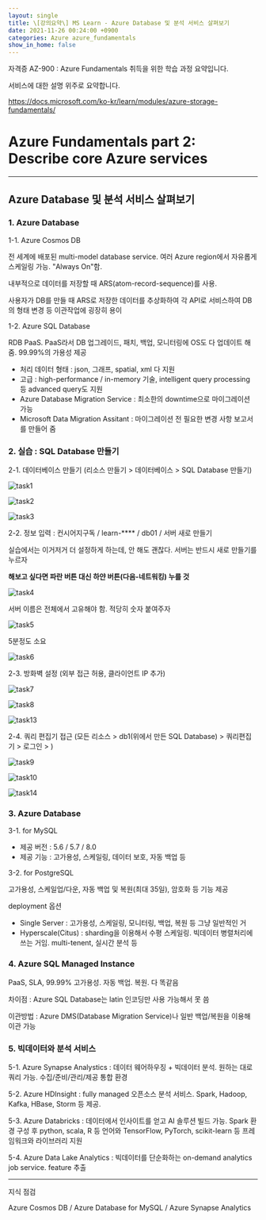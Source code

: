 ```yaml
---
layout: single
title: \[강의요약\] MS Learn - Azure Database 및 분석 서비스 살펴보기
date: 2021-11-26 00:24:00 +0900
categories: Azure azure_fundamentals
show_in_home: false
---
```


자격증 AZ-900 : Azure Fundamentals 취득을 위한 학습 과정 요약입니다.

서비스에 대한 설명 위주로 요약합니다.

https://docs.microsoft.com/ko-kr/learn/modules/azure-storage-fundamentals/

# Azure Fundamentals part 2: Describe core Azure services

---

## Azure Database 및 분석 서비스 살펴보기

### 1. Azure Database

1-1. Azure Cosmos DB

전 세계에 배포된 multi-model database service. 여러 Azure region에서 자유롭게 스케일링 가능. "Always On"함.

내부적으로 데이터를 저장할 때 ARS(atom-record-sequence)를 사용.

사용자가 DB를 만들 때 ARS로 저장한 데이터를 추상화하여 각 API로 서비스하여 DB의 형태 변경 등 이관작업에 굉장히 용이

1-2. Azure SQL Database

RDB PaaS. PaaS라서  DB 업그레이드, 패치, 백업, 모니터링에 OS도 다 업데이트 해줌. 99.99%의 가용성 제공

- 처리 데이터 형태 : json, 그래프, spatial, xml 다 지원
- 고급 : high-performance / in-memory 기술, intelligent query processing 등 advanced query도 지원
- Azure Database Migration Service : 최소한의 downtime으로 마이그레이션 가능
- Microsoft Data Migration Assitant : 마이그레이션 전 필요한 변경 사항 보고서를 만들어 줌

### 2. 실습 : SQL Database 만들기

2-1. 데이터베이스 만들기 (리소스 만들기 > 데이터베이스 > SQL Database 만들기)

![task1](/assets/images/2021-11-26/task1.png)

![task2](/assets/images/2021-11-26/task2.png)

![task3](/assets/images/2021-11-26/task3.png)

2-2. 정보 입력 : 컨시어지구독 / learn-**** / db01 / 서버 새로 만들기

실습에서는 이거저거 더 설정하게 하는데, 안 해도 괜찮다. 서버는 반드시 새로 만들기를 누르자

**해보고 싶다면 파란 버튼 대신 하얀 버튼(다음-네트워킹) 누를 것**

![task4](/assets/images/2021-11-26/task4.png)

서버 이름은 전체에서 고유해야 함. 적당히 숫자 붙여주자

![task5](/assets/images/2021-11-26/task5.png)

5분정도 소요

![task6](/assets/images/2021-11-26/task6.png)

2-3. 방화벽 설정 (외부 접근 허용, 클라이언트 IP 추가)

![task7](/assets/images/2021-11-26/task7.png)

![task8](/assets/images/2021-11-26/task8.png)

![task13](/assets/images/2021-11-26/task13.png)

2-4. 쿼리 편집기 접근 (모든 리소스 > db1(위에서 만든 SQL Database) > 쿼리편집기 > 로그인 > )

![task9](/assets/images/2021-11-26/task9.png)

![task10](/assets/images/2021-11-26/task10.png)

![task14](/assets/images/2021-11-26/task14.png)

### 3. Azure Database

3-1.  for MySQL

- 제공 버전 : 5.6 / 5.7 / 8.0
- 제공 기능 : 고가용성, 스케일링, 데이터 보호, 자동 백업 등

3-2. for PostgreSQL

고가용성, 스케일업/다운, 자동 백업 및 복원(최대 35일), 암호화 등 기능 제공

deployment 옵션

- Single Server : 고가용성, 스케일링, 모니터링, 백업, 복원 등 그냥 일반적인 거
- Hyperscale(Citus) : sharding을 이용해서 수평 스케일링. 빅데이터 병렬처리에 쓰는 거임. multi-tenent, 실시간 분석 등

### 4. Azure SQL Managed Instance

PaaS, SLA, 99.99% 고가용성. 자동 백업. 복원. 다 똑같음

차이점 : Azure SQL Database는 latin 인코딩만 사용 가능해서 못 씀

이관방법 : Azure DMS(Database Migration Service)나 일반 백업/복원을 이용해 이관 가능

### 5. 빅데이터와 분석 서비스

5-1. Azure Synapse Analystics : 데이터 웨어하우징 + 빅데이터 분석. 원하는 대로 쿼리 가능. 수집/준비/관리/제공 통합 환경

5-2. Azure HDInsight : fully managed 오픈소스 분석 서비스. Spark, Hadoop, Kafka, HBase, Storm 등 제공.

5-3. Azure Databricks : 데이터에서 인사이트를 얻고 AI 솔루션 빌드 가능. Spark 환경 구성 후 python, scala, R 등 언어와 TensorFlow, PyTorch, scikit-learn 등 프레임워크와 라이브러리 지원

5-4. Azure Data Lake Analytics : 빅데이터를 단순화하는 on-demand analytics job service. feature 추출

---

지식 점검

Azure Cosmos DB / Azure Database for MySQL / Azure Synapse Analytics